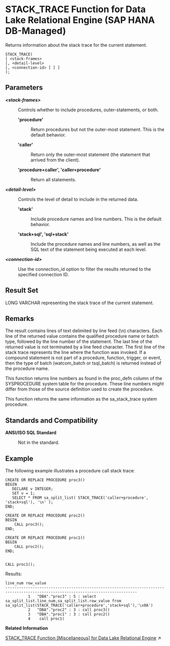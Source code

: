 <!-- loio387c96c17c9141249abeff9a59d22ec4 -->

# STACK\_TRACE Function for Data Lake Relational Engine \(SAP HANA DB-Managed\)

Returns information about the stack trace for the current statement.



```
STACK_TRACE(
[ <stack-frames>
[, <detail-level>
[, <connection-id> ] ] ]
);
```



<a name="loio387c96c17c9141249abeff9a59d22ec4__section_ith_tv5_vrb"/>

## Parameters


<dl class="glossary">
<dt><b>

*<stack-frames\>*

</b></dt>
<dd>

Controls whether to include procedures, outer-statements, or both.


<dl>
<dt><b>

'procedure'

</b></dt>
<dd>

Return procedures but not the outer-most statement. This is the default behavior.



</dd><dt><b>

'caller'

</b></dt>
<dd>

Return only the outer-most statement \(the statement that arrived from the client\).



</dd><dt><b>

'procedure+caller', 'caller+procedure'

</b></dt>
<dd>

Return all statements.



</dd>
</dl>



</dd><dt><b>

*<detail-level\>*

</b></dt>
<dd>

Controls the level of detail to include in the returned data.


<dl>
<dt><b>

'stack'

</b></dt>
<dd>

Include procedure names and line numbers. This is the default behavior.



</dd><dt><b>

'stack+sql', 'sql+stack'

</b></dt>
<dd>

Include the procedure names and line numbers, as well as the SQL text of the statement being executed at each level.



</dd>
</dl>



</dd><dt><b>

*<connection-id\>*

</b></dt>
<dd>

Use the connection\_id option to filter the results returned to the specified connection ID.



</dd>
</dl>



<a name="loio387c96c17c9141249abeff9a59d22ec4__section_lxy_tv5_vrb"/>

## Result Set

LONG VARCHAR representing the stack trace of the current statement.



<a name="loio387c96c17c9141249abeff9a59d22ec4__section_og3_5v5_vrb"/>

## Remarks

The result contains lines of text delimited by line feed \(\\n\) characters. Each line of the returned value contains the qualified procedure name or batch type, followed by the line number of the statement. The last line of the returned value is not terminated by a line feed character. The first line of the stack trace represents the line where the function was invoked. If a compound statement is not part of a procedure, function, trigger, or event, then the type of batch \(watcom\_batch or tsql\_batch\) is returned instead of the procedure name.

This function returns line numbers as found in the proc\_defn column of the SYSPROCEDURE system table for the procedure. These line numbers might differ from those of the source definition used to create the procedure.

This function returns the same information as the sa\_stack\_trace system procedure.



<a name="loio387c96c17c9141249abeff9a59d22ec4__section_ndt_vv5_vrb"/>

## Standards and Compatibility


<dl>
<dt><b>

ANSI/ISO SQL Standard

</b></dt>
<dd>

Not in the standard.



</dd>
</dl>



## Example

The following example illustrates a procedure call stack trace:

```
CREATE OR REPLACE PROCEDURE proc3()
BEGIN
   DECLARE v INTEGER;
   SET v = 1;
   SELECT * FROM sa_split_list( STACK_TRACE('caller+procedure', 'stack+sql'), '\n' ); 
END;

CREATE OR REPLACE PROCEDURE proc2()
BEGIN
    CALL proc3();
END;

CREATE OR REPLACE PROCEDURE proc1()
BEGIN
    CALL proc2();
END;


CALL proc1();
```

Results:

```
line_num row_value       
-------------------------------------------------------------------------------------------------------------------------------- 
          1   "DBA"."proc3" : 5 : select sa_split_list.line_num,sa_split_list.row_value from sa_split_list(STACK_TRACE('caller+procedure','stack+sql'),'\x0A')                                                                                                                 
          2   "DBA"."proc2" : 3 : call proc3()                                                                                                                                                                                                                                 
          3   "DBA"."proc1" : 3 : call proc2()                                                                                                                                                                                                                                 
          4    call proc1(
```

**Related Information**  


[STACK_TRACE Function \[Miscellaneous\] for Data Lake Relational Engine](https://help.sap.com/viewer/19b3964099384f178ad08f2d348232a9/2024_1_QRC/en-US/81fd67bc6ce2101497f0d65edc4451bd.html "Returns information about the stack trace for the current statement.") :arrow_upper_right:

